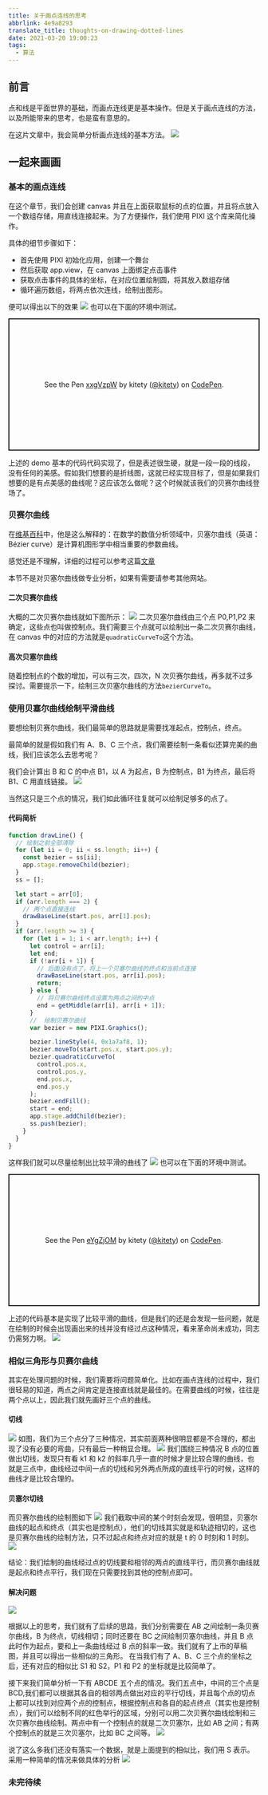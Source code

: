 ```yaml
---
title: 关于画点连线的思考
abbrlink: 4e9a8293
translate_title: thoughts-on-drawing-dotted-lines
date: 2021-03-20 19:00:23
tags:
  - 算法
---
```


## 前言

点和线是平面世界的基础，而画点连线更是基本操作。但是关于画点连线的方法，以及所能带来的思考，也是蛮有意思的。

在这片文章中，我会简单分析画点连线的基本方法。
![](https://cdn.jsdelivr.net/gh/kitety/blog_img@master/img/20210327143112.png)

<!-- more -->

## 一起来画画

### 基本的画点连线

在这个章节，我们会创建 canvas 并且在上面获取鼠标的点的位置，并且将点放入一个数组存储，用直线连接起来。为了方便操作，我们使用 PIXI 这个库来简化操作。

具体的细节步骤如下：

- 首先使用 PIXI 初始化应用，创建一个舞台
- 然后获取 app.view，在 canvas 上面绑定点击事件
- 获取点击事件的具体的坐标，在对应位置绘制圆，将其放入数组存储
- 循环遍历数组，将两点依次连线，绘制出图形。

便可以得出以下的效果
![](https://cdn.jsdelivr.net/gh/kitety/blog_img@master/img/20210327114145.png)
也可以在下面的环境中测试。

<p class="codepen" data-height="265" data-theme-id="dark" data-default-tab="js,result" data-user="kitety" data-slug-hash="xxgVzpW" style="height: 265px; box-sizing: border-box; display: flex; align-items: center; justify-content: center; border: 2px solid; margin: 1em 0; padding: 1em;" data-pen-title="xxgVzpW">
  <span>See the Pen <a href="https://codepen.io/kitety/pen/xxgVzpW">
  xxgVzpW</a> by kitety (<a href="https://codepen.io/kitety">@kitety</a>)
  on <a href="https://codepen.io">CodePen</a>.</span>
</p>
<script async src="https://cpwebassets.codepen.io/assets/embed/ei.js"></script>

上述的 demo 基本的代码代码实现了，但是表述很生硬，就是一段一段的线段，没有任何的美感。假如我们想要的是折线图，这就已经实现目标了，但是如果我们想要的是有点美感的曲线呢？这应该怎么做呢？这个时候就该我们的贝赛尔曲线登场了。

### 贝赛尔曲线

在[维基百科](https://zh.wikipedia.org/wiki/%E8%B2%9D%E8%8C%B2%E6%9B%B2%E7%B7%9A)中，他是这么解释的：在数学的数值分析领域中，贝塞尔曲线（英语：Bézier curve）是计算机图形学中相当重要的参数曲线。

感觉还是不理解，详细的过程可以参考这篇[文章](https://github.com/hujiulong/blog/issues/1)

本节不是对贝塞尔曲线做专业分析，如果有需要请参考其他网站。

#### 二次贝赛尔曲线

大概的二次贝赛尔曲线就如下图所示：
![](https://z3.ax1x.com/2021/03/27/6x5yX4.gif)
二次贝塞尔曲线由三个点 P0,P1,P2 来确定，这些点也叫做控制点。我们需要三个点就可以绘制出一条二次贝赛尔曲线，在 canvas 中的对应的方法就是`quadraticCurveTo`这个方法。

#### 高次贝塞尔曲线

随着控制点的个数的增加，可以有三次，四次，N 次贝赛尔曲线，再多就不过多探讨。需要提示一下，绘制三次贝塞尔曲线的方法`bezierCurveTo`。

### 使用贝塞尔曲线绘制平滑曲线

要想绘制贝赛尔曲线，我们最简单的思路就是需要找准起点，控制点，终点。

最简单的就是假如我们有 A、B、C 三个点，我们需要绘制一条看似还算完美的曲线，我们应该怎么去思考呢？

我们会计算出 B 和 C 的中点 B1，以 A 为起点，B 为控制点，B1 为终点，最后将 B1、C 用直线链接。
![](https://cdn.jsdelivr.net/gh/kitety/blog_img@master/img/20210327121024.png)

当然这只是三个点的情况，我们如此循环往复就可以绘制足够多的点了。

#### 代码简析

```javascript
function drawLine() {
  // 绘制之前全部清除
  for (let ii = 0; ii < ss.length; ii++) {
    const bezier = ss[ii];
    app.stage.removeChild(bezier);
  }
  ss = [];

  let start = arr[0];
  if (arr.length === 2) {
    // 两个点直接连线
    drawBaseLine(start.pos, arr[1].pos);
  }
  if (arr.length >= 3) {
    for (let i = 1; i < arr.length; i++) {
      let control = arr[i];
      let end;
      if (!arr[i + 1]) {
        // 后面没有点了，将上一个贝塞尔曲线的终点和当前点连接
        drawBaseLine(start.pos, arr[i].pos);
        return;
      } else {
        // 将贝赛尔曲线终点设置为两点之间的中点
        end = getMiddle(arr[i], arr[i + 1]);
      }
      //  绘制贝赛尔曲线
      var bezier = new PIXI.Graphics();

      bezier.lineStyle(4, 0x1a7af8, 1);
      bezier.moveTo(start.pos.x, start.pos.y);
      bezier.quadraticCurveTo(
        control.pos.x,
        control.pos.y,
        end.pos.x,
        end.pos.y
      );
      bezier.endFill();
      start = end;
      app.stage.addChild(bezier);
      ss.push(bezier);
    }
  }
}
```

这样我们就可以尽量绘制出比较平滑的曲线了
![](https://cdn.jsdelivr.net/gh/kitety/blog_img@master/img/20210327123049.png)
也可以在下面的环境中测试。

<p class="codepen" data-height="265" data-theme-id="dark" data-default-tab="js,result" data-user="kitety" data-slug-hash="eYgZjOM" style="height: 265px; box-sizing: border-box; display: flex; align-items: center; justify-content: center; border: 2px solid; margin: 1em 0; padding: 1em;" data-pen-title="eYgZjOM">
  <span>See the Pen <a href="https://codepen.io/kitety/pen/eYgZjOM">
  eYgZjOM</a> by kitety (<a href="https://codepen.io/kitety">@kitety</a>)
  on <a href="https://codepen.io">CodePen</a>.</span>
</p>
<script async src="https://cpwebassets.codepen.io/assets/embed/ei.js"></script>

上述的代码基本是实现了比较平滑的曲线，但是我们的还是会发现一些问题，就是在绘制的时候会出现画出来的线并没有经过点这种情况，看来革命尚未成功，同志仍需努力啊。
![](https://cdn.jsdelivr.net/gh/kitety/blog_img@master/img/20210327123211.png)

### 相似三角形与贝赛尔曲线

其实在处理问题的时候，我们需要将问题简单化。比如在画点连线的过程中，我们很轻易的知道，两点之间肯定是连接直线就是最佳的。在需要曲线的时候，往往是两个点以上，因此我们就先画好三个点的曲线。

#### 切线

![](https://cdn.jsdelivr.net/gh/kitety/blog_img@master/img/20210327135731.png)
如图，我们为三个点分了三种情况，其实前面两种很明显都是不合理的，都出现了没有必要的弯曲，只有最后一种稍显合理。
![](https://cdn.jsdelivr.net/gh/kitety/blog_img@master/img/20210327135938.png)
我们围绕三种情况 B 点的位置做出切线，发现只有看 k1 和 k2 的斜率几乎一直的时候才是比较合理的曲线，也就是三点中，曲线经过中间一点的切线和另外两点所成的直线平行的时候，这样的曲线才是比较合理的。

#### 贝塞尔切线

而贝赛尔曲线的绘制图如下
![](https://z3.ax1x.com/2021/03/27/6x5yX4.gif)
我们截取中间的某个时刻会发现，很明显，贝塞尔曲线的起点和终点（其实也是控制点），他们的切线其实就是和轨迹相切的，这也是贝赛尔曲线的绘制方法，只不过起点和终点对应的就是 t 的 0 时刻和 1 时刻。
![](https://cdn.jsdelivr.net/gh/kitety/blog_img@master/img/20210327140837.png)

结论：我们绘制的曲线经过点的切线要和相邻的两点的直线平行，而贝赛尔曲线就是起点和终点平行，我们现在只需要找到其他的控制点即可。

#### 解决问题

![](https://cdn.jsdelivr.net/gh/kitety/blog_img@master/img/20210327141659.png)

根据以上的思考，我们就有了后续的思路，我们分别需要在 AB 之间绘制一条贝赛尔曲线，B 为终点，切线相切；同时还要在 BC 之间绘制贝塞尔曲线，并且 B 点此时作为起点，要和上一条曲线经过 B 点的斜率一致。我们就有了上市的草稿图，并且可以得出一些相似的三角形。
在当我们有了 A、B、C 三个点的坐标之后，还有对应的相似比 S1 和 S2，P1 和 P2 的坐标就是比较简单了。

接下来我们简单分析一下有 ABCDE 五个点的情况。我们五点中，中间的三个点是 BCD,我们都可以根据其各自的相邻两点做出对应的平行切线，并且每个点的切点上都可以找到对应两个点的控制点，根据控制点和各自的起点终点（其实也是控制点），我们可以绘制不同的红色举行的区域，分别可以用二次贝赛尔曲线绘制和三次贝赛尔曲线绘制。两点中有一个控制点的就是二次贝塞尔，比如 AB 之间；有两个控制点的就是三次贝塞尔，比如 BC 之间等。
![](https://cdn.jsdelivr.net/gh/kitety/blog_img@master/img/20210327143112.png)

说了这么多我们还没有落实一个数据，就是上面提到的相似比，我们用 S 表示。采用一种简单的情况来做具体的分析
![](https://cdn.jsdelivr.net/gh/kitety/blog_img@master/img/20210331221957.png)

### 未完待续
